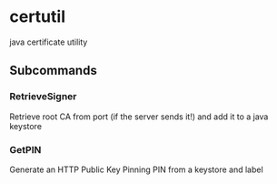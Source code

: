 # certutil
java certificate utility

## Subcommands

### RetrieveSigner
Retrieve root CA from port (if the server sends it!) and add it to a java keystore

### GetPIN
Generate an HTTP Public Key Pinning PIN from a keystore and label

